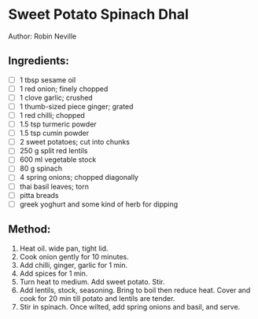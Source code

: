 # Sweet Potato Spinach Dhal
Author: Robin Neville


## Ingredients:
- [ ] 1 tbsp sesame oil
- [ ] 1 red onion; finely chopped
- [ ] 1 clove garlic; crushed
- [ ] 1 thumb-sized piece ginger; grated
- [ ] 1 red chilli; chopped
- [ ] 1.5 tsp turmeric powder
- [ ] 1.5 tsp cumin powder
- [ ] 2 sweet potatoes; cut into chunks
- [ ] 250 g split red lentils
- [ ] 600 ml vegetable stock
- [ ] 80 g spinach
- [ ] 4 spring onions; chopped diagonally
- [ ] thai basil leaves; torn
- [ ] pitta breads
- [ ] greek yoghurt and some kind of herb for dipping

## Method:
1. Heat oil. wide pan, tight lid.
2. Cook onion gently for 10 minutes.
3. Add chilli, ginger, garlic for 1 min.
4. Add spices for 1 min.
5. Turn heat to medium. Add sweet potato. Stir.
6. Add lentils, stock, seasoning. Bring to boil then reduce heat. Cover and cook for 20 min till potato and lentils are tender.
7. Stir in spinach. Once wilted, add spring onions and basil, and serve.
